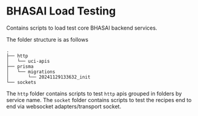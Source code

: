 # BHASAI Load Testing

Contains scripts to load test core BHASAI backend services.

The folder structure is as follows
```
.
├── http
│   └── uci-apis
├── prisma
│   └── migrations
│       └── 20241129133632_init
└── sockets
```

The `http` folder contains scripts to test `http` apis grouped in folders by service name.
The `socket` folder contains scripts to test the recipes end to end via websocket adapters/transport socket.

